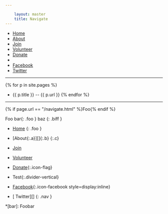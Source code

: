 ```yaml
---

    layout: master
    title: Navigate
---
```


<ul class="nav">
  <li class="{%if page.url == '/index.html'%}active{%endif%}"><a href="/">Home</a></li>
  <li class="{%if page.url == '/about.html'%}active{%endif%}"><a href="/about">About</a></li>
  <li class="{%if page.url == '/join.html'%}active{%endif%}"><a href="/join">Join</a></li>
  <li class="{%if page.url == '/volunteer.html'%}active{%endif%}"><a href="/volunteer">Volunteer</a></li>
  <li class="{%if page.url == '/donate.html'%}active{%endif%}"><a href="/donate">Donate</a></li>
  <li class="divider-vertical"></li>
  <li class=""><a href="https://facebook.com/GeorgiaRLC">Facebook</a></li>
  <li class=""><a href="http://twitter.com/GeorgiaRLC">Twitter</a></li>
</ul>

---

{% for p in site.pages %}
- {{ p.title }} -- {{ p.url }}
{% endfor %}

---

{% if page.url == "/navigate.html" %}Foo{% endif %}

Foo bar{: .foo } baz
{: .biff }

- [Home][]
    {: .foo }

- [About{:.a}][]{:.b}
    {:.c}

- [Join][]

- [Volunteer][]

- [Donate][]{:.icon-flag}

- Test{:.divider-vertical}

- [Facebook][]{:.icon-facebook style=display:inline}

- [<i class="icon-twitter"> </i> Twitter][]
{: .nav }

[Home]:      /
[About]:     /about
[Join]:      /join
[Volunteer]: /volunteer
[Donate]:    /donate
[Facebook]:  http://facebook.com/GeorgiaRLC
[Twitter]:   http://twitter.com/GeorgiaRLC
*[bar]: Foobar
